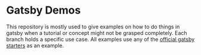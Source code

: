 # Gatsby Demos

This repository is mostly used to give examples on how to do things in gatsby when a tutorial or concept might not be grasped completely. Each branch holds a specific use case. All examples use any of the [official gatsby starters](https://www.gatsbyjs.org/starters/?c=Official&v=2) as an example.
